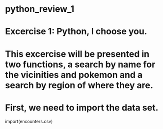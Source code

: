 # python_review_1

# Excercise 1: Python, I choose you. 
# This excercise will be presented in two functions, a search by name for the vicinities and pokemon and a search by region of where they are. 

# First, we need to import the data set. 
import(encounters.csv)
